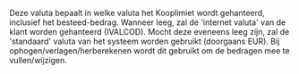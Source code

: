 Deze valuta bepaalt in welke valuta het Kooplimiet wordt gehanteerd, inclusief het besteed-bedrag. Wanneer leeg, zal de 'internet valuta' van de klant worden gehanteerd (IVALCOD). Mocht deze eveneens leeg zijn, zal de 'standaard' valuta van het systeem worden gebruikt (doorgaans EUR).
Bij ophogen/verlagen/herberekenen wordt dit gebruikt om de bedragen mee te vullen/wijzigen.
